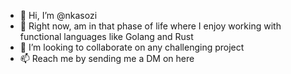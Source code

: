 - 👋 Hi, I’m @nkasozi
- 👀 Right now, am in that phase of life where I enjoy working with functional languages like Golang and Rust
- 💞️ I’m looking to collaborate on any challenging project
- 📫 Reach me by sending me a DM on here

<!---
nkasozi/nkasozi is a ✨ special ✨ repository because its `README.md` (this file) appears on your GitHub profile.
You can click the Preview link to take a look at your changes.
--->
